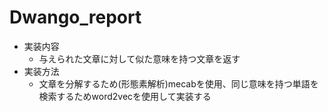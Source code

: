 # Dwango_report
- 実装内容<br>
  - 与えられた文章に対して似た意味を持つ文章を返す<br>
- 実装方法<br>
  - 文章を分解するため(形態素解析)mecabを使用、同じ意味を持つ単語を検索するためword2vecを使用して実装する<br>
